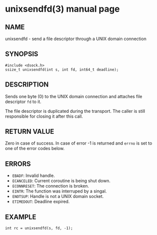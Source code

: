 # unixsendfd(3) manual page

## NAME

unixsendfd - send a file descriptor through a UNIX domain connection

## SYNOPSIS

```
#include <dsock.h>
ssize_t unixsendfd(int s, int fd, int64_t deadline);
```

## DESCRIPTION

Sends one byte (0) to the UNIX domain connection and attaches file descriptor `fd` to it.

The file descriptor is duplicated during the transport. The caller is still responsible for closing it after this call.

## RETURN VALUE

Zero in case of success. In case of error -1 is returned and `errno` is set to one of the error codes below.

## ERRORS

* `EBADF`: Invalid handle.
* `ECANCELED`: Current coroutine is being shut down.
* `ECONNRESET`: The connection is broken.
* `EINTR`: The function was interruped by a singal.
* `ENOTSUP`: Handle is not a UNIX domain socket.
* `ETIMEDOUT`: Deadline expired.

## EXAMPLE

```
int rc = unixsendfd(s, fd, -1);
```

